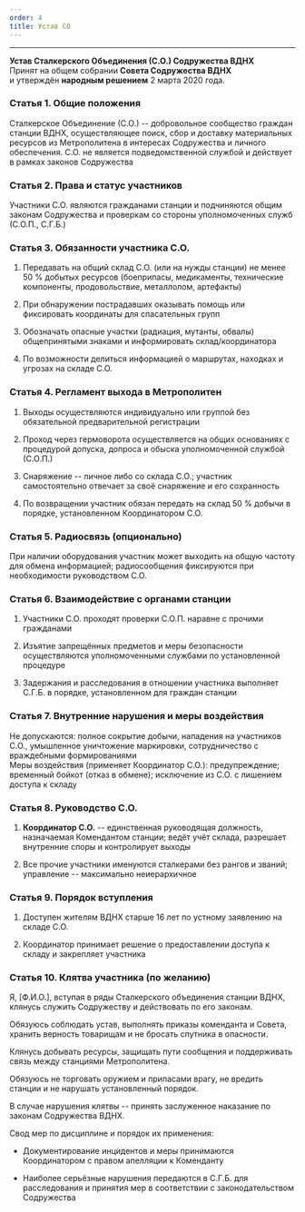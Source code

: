 ```yaml
---
order: 4
title: Устав СО
---
```


---

**Устав Сталкерского Объединения (С.О.) Содружества ВДНХ** \
Принят на общем собрании **Совета Содружества ВДНХ** \
и утверждён **народным решением** 2 марта 2020 года.

### Статья 1. Общие положения

Сталкерское Объединение (С.О.) -- добровольное сообщество граждан станции ВДНХ, осуществляющее поиск, сбор и доставку материальных ресурсов из Метрополитена в интересах Содружества и личного обеспечения. С.О. не является подведомственной службой и действует в рамках законов Содружества

### Статья 2. Права и статус участников

Участники С.О. являются гражданами станции и подчиняются общим законам Содружества и проверкам со стороны уполномоченных служб (С.О.П., С.Г.Б.)

### Статья 3. Обязанности участника С.О.

1. Передавать на общий склад С.О. (или на нужды станции) не менее 50 % добытых ресурсов (боеприпасы, медикаменты, технические компоненты, продовольствие, металлолом, артефакты)

2. При обнаружении пострадавших оказывать помощь или фиксировать координаты для спасательных групп

3. Обозначать опасные участки (радиация, мутанты, обвалы) общепринятыми знаками и информировать склад/координатора

4. По возможности делиться информацией о маршрутах, находках и угрозах на складе С.О.

### Статья 4. Регламент выхода в Метрополитен

1. Выходы осуществляются индивидуально или группой без обязательной предварительной регистрации

2. Проход через гермоворота осуществляется на общих основаниях с процедурой допуска, допроса и обыска уполномоченной службой (С.О.П.)

3. Снаряжение -- личное либо со склада С.О.; участник самостоятельно отвечает за своё снаряжение и его сохранность

4. По возвращении участник обязан передать на склад 50 % добычи в порядке, установленном Координатором С.О.

### Статья 5. Радиосвязь (опционально)

При наличии оборудования участник может выходить на общую частоту для обмена информацией; радиосообщения фиксируются при необходимости руководством С.О.

### Статья 6. Взаимодействие с органами станции

1. Участники С.О. проходят проверки С.О.П. наравне с прочими гражданами

2. Изъятие запрещённых предметов и меры безопасности осуществляются уполномоченными службами по установленной процедуре

3. Задержания и расследования в отношении участника выполняет С.Г.Б. в порядке, установленном для граждан станции

### Статья 7. Внутренние нарушения и меры воздействия

Не допускаются: полное сокрытие добычи, нападения на участников С.О., умышленное уничтожение маркировки, сотрудничество с враждебными формированиями\
Меры воздействия (применяет Координатор С.О.): предупреждение; временный бойкот (отказ в обмене); исключение из С.О. с лишением доступа к складу

### Статья 8. Руководство С.О.

1. **Координатор С.О.** -- единственная руководящая должность, назначаемая Комендантом станции; ведёт учёт склада, разрешает внутренние споры и контролирует выходы

2. Все прочие участники именуются сталкерами без рангов и званий; управление -- максимально неиерархичное

### Статья 9. Порядок вступления

1. Доступен жителям ВДНХ старше 16 лет по устному заявлению на складе С.О.

2. Координатор принимает решение о предоставлении доступа к складу и закрепляет участника

### Статья 10. Клятва участника (по желанию)

<note type="quote">

Я, \[Ф.И.О.\], вступая в ряды Сталкерского объединения станции ВДНХ, клянусь служить Содружеству и действовать по его законам.  

Обязуюсь соблюдать устав, выполнять приказы коменданта и Совета, хранить верность товарищам и не бросать спутника в опасности.  

Клянусь добывать ресурсы, защищать пути сообщения и поддерживать связь между станциями Метрополитена.  

Обязуюсь не торговать оружием и припасами врагу, не вредить станции и не нарушать установленный порядок.  

В случае нарушения клятвы -- принять заслуженное наказание по законам Содружества ВДНХ.

</note>

<note type="danger">

Свод мер по дисциплине и порядок их применения:

-  Документирование инцидентов и меры принимаются Координатором с правом апелляции к Коменданту

-  Наиболее серьёзные нарушения передаются в С.Г.Б. для расследования и принятия мер в соответствии с законодательством Содружества

</note>